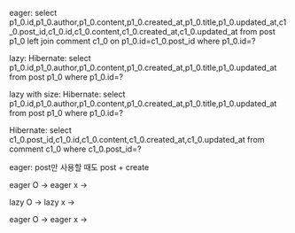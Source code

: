 eager:
select p1_0.id,p1_0.author,p1_0.content,p1_0.created_at,p1_0.title,p1_0.updated_at,c1_0.post_id,c1_0.id,c1_0.content,c1_0.created_at,c1_0.updated_at 
from post p1_0 left join comment c1_0 on p1_0.id=c1_0.post_id 
where p1_0.id=?

lazy:
Hibernate: select p1_0.id,p1_0.author,p1_0.content,p1_0.created_at,p1_0.title,p1_0.updated_at 
from post p1_0 
where p1_0.id=?


lazy with size:
Hibernate: select p1_0.id,p1_0.author,p1_0.content,p1_0.created_at,p1_0.title,p1_0.updated_at 
from post p1_0 
where p1_0.id=?

Hibernate: select c1_0.post_id,c1_0.id,c1_0.content,c1_0.created_at,c1_0.updated_at 
from comment c1_0 
where c1_0.post_id=?

eager: post만 사용할 때도 post + create


eager  O -> 
eager  x -> 

lazy  O -> 
lazy  x -> 

eager  O -> 
eager  x -> 